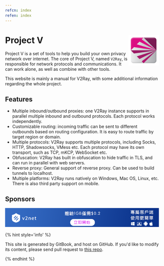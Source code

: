 ```yaml
---
refcn: index
refen: index
---
```

# Project V <img style="float: right;" width="100" height="100" src="/resources/v2ray_1024.png" />

Project V is a set of tools to help you build your own privacy network over internet. The core of Project V, named `V2Ray`, is responsible for network protocols and communications. It can work alone, as well as combine with other tools.

This website is mainly a manual for V2Ray, with some additional information regarding the whole project.

## Features

* Multiple inbound/outbound proxies: one V2Ray instance supports in parallel multiple inbound and outbound protocols. Each protocol works independently.
* Customizable routing: incoming traffic can be sent to different outbounds based on routing configuration. It is easy to route traffic by target region or domain.
* Multiple protocols: V2Ray supports multiple protocols, including Socks, HTTP, Shadowsocks, VMess etc. Each protocol may have its own transport, such as TCP, mKCP, WebSocket etc.
* Obfuscation: V2Ray has built in obfuscation to hide traffic in TLS, and can run in parallel with web servers.
* Reverse proxy: General support of reverse proxy. Can be used to build tunnels to localhost.
* Multiple platforms: V2Ray runs natively on Windows, Mac OS, Linux, etc. There is also third party support on mobile.

## Sponsors

[![v2net](resources/v2net.png)](http://v2net.org)

{% hint style='info' %}

This site is generated by GitBook, and host on GitHub. If you'd like to modify its content, please send pull request to [this repo](https://github.com/v2ray/manual).

{% endhint %}